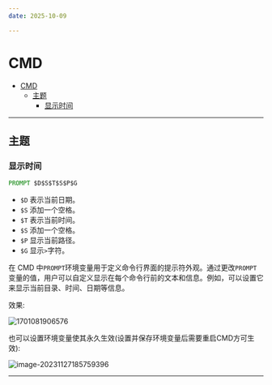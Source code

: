 ```yaml
---
date: 2025-10-09

---
```


# CMD

- [CMD](#cmd)
  - [主题](#主题)
    - [显示时间](#显示时间)

---

## 主题

### 显示时间

```cmd
PROMPT $D$S$T$S$P$G
```

- `$D` 表示当前日期。
- `$S` 添加一个空格。
- `$T` 表示当前时间。
- `$S` 添加一个空格。
- `$P` 显示当前路径。
- `$G` 显示`>`字符。

在 CMD 中`PROMPT`环境变量用于定义命令行界面的提示符外观。通过更改`PROMPT`变量的值，用户可以自定义显示在每个命令行前的文本和信息。例如，可以设置它来显示当前目录、时间、日期等信息。

效果:

![1701081906576](http://cdn.ayusummer233.top/DailyNotes/202311271854686.png)

也可以设置环境变量使其永久生效(设置并保存环境变量后需要重启CMD方可生效):

![image-20231127185759396](http://cdn.ayusummer233.top/DailyNotes/202311271857510.png)

---